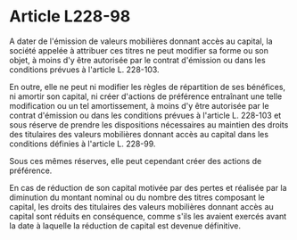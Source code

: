 # Article L228-98

A dater de l'émission de valeurs mobilières donnant accès au capital, la société appelée à attribuer ces titres ne peut modifier sa forme ou son objet, à moins d'y être autorisée par le contrat d'émission ou dans les conditions prévues à l'article L. 228-103.

En outre, elle ne peut ni modifier les règles de répartition de ses bénéfices, ni amortir son capital, ni créer d'actions de préférence entraînant une telle modification ou un tel amortissement, à moins d'y être autorisée par le contrat d'émission ou dans les conditions prévues à l'article L. 228-103 et sous réserve de prendre les dispositions nécessaires au maintien des droits des titulaires des valeurs mobilières donnant accès au capital dans les conditions définies à l'article L. 228-99.

Sous ces mêmes réserves, elle peut cependant créer des actions de préférence.

En cas de réduction de son capital motivée par des pertes et réalisée par la diminution du montant nominal ou du nombre des titres composant le capital, les droits des titulaires des valeurs mobilières donnant accès au capital sont réduits en conséquence, comme s'ils les avaient exercés avant la date à laquelle la réduction de capital est devenue définitive.
